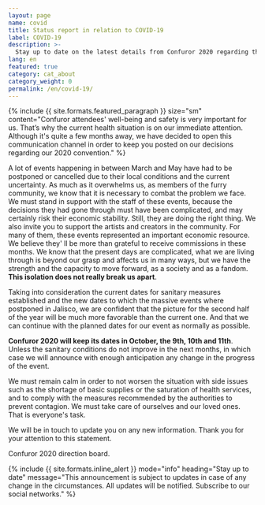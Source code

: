 ```yaml
---
layout: page
name: covid
title: Status report in relation to COVID-19
label: COVID-19
description: >-
  Stay up to date on the latest details from Confuror 2020 regarding the COVID-19 sanitary situation
lang: en
featured: true
category: cat_about
category_weight: 0
permalink: /en/covid-19/
---
```


{%
  include {{ site.formats.featured_paragraph }}
  size="sm"
  content="Confuror attendees' well-being and safety is very important for us. That’s why the current health situation is on our immediate attention. Although it's quite a few months away, we have decided to open this communication channel in order to keep you posted on our decisions regarding our 2020 convention."
%}

A lot of events happening in between March and May have had to be postponed or cancelled due to their local conditions and the current uncertainty. As much as it overwhelms us, as members of the furry community, we know that it is necessary to combat the problem we face. We must stand in support with the staff of these events, because the decisions they had gone through must have been complicated, and may certainly risk their economic stability. Still, they are doing the right thing. We also invite you to support the artists and creators in the community. For many of them, these events represented an important economic resource. We believe they' ll be more than grateful to receive commissions in these months. We know that the present days are complicated, what we are living through is beyond our grasp and affects us in many ways, but we have the strength and the capacity to move forward, as a society and as a fandom. **This isolation does not really break us apart**.

Taking into consideration the current dates for sanitary measures established and the new dates to which the massive events where postponed in Jalisco, we are confident that the picture for the second half of the year will be much more favorable than the current one. And that we can continue with the planned dates for our event as normally as possible.

**Confuror 2020 will keep its dates in October, the 9th, 10th and 11th**. Unless the sanitary conditions do not improve in the next months, in which case we will announce with enough anticipation any change in the progress of the event.

We must remain calm in order to not worsen the situation with side issues such as the shortage of basic supplies or the saturation of health services, and to comply with the measures recommended by the authorities to prevent contagion. We must take care of ourselves and our loved ones. That is everyone's task.

We will be in touch to update you on any new information. Thank you for your attention to this statement.

<p class="signature">Confuror 2020 direction board.</p>

{%
  include {{ site.formats.inline_alert }}
  mode="info"
  heading="Stay up to date"
  message="This announcement is subject to updates in case of any change in the circumstances. All updates will be notified. Subscribe to our social networks."
%}
